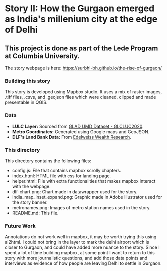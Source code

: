 # Story II: How the Gurgaon emerged as India's millenium city at the edge of Delhi

## This project is done as part of the Lede Program at Columbia University.

The story webpage is here: https://surbhi-bh.github.io/the-rise-of-gurgaon/

### Building this story
This story is developed using Mapbox studio. It uses a mix of raster images, .tiff files, .csvs, and .geojson files which were cleaned, clipped and made presentable in QGIS.

### Data
- **LULC Layer:** Sourced from [GLAD UMD Dataset - GLCLUC2020](https://glad.umd.edu/dataset/GLCLUC2020).
- **Metro Coordinates:** Generated using Google maps and GeoJSON.
- **DLF's Land Bank Data:** From [Edelweiss Wealth Research](https://www.nuvamawealth.com/ewwebimages/WebFiles/Research/cd7f10f4-e3fe-4b10-a79f-c8f3c5074d27.pdf).

### This directory
This directory contains the following files:
- config.js: File that contains mapbox scrolly chapters.
- index.html: HTML file with css for landing page.
- helper.html: File with extra functionalities that makes mapbox interact with the webpage.
- dlf-chart.png: Chart made in datawrapper used for the story.
- india_map_inset_expand.png: Graphic made in Adobe Illustrator used for the story banner.
- metronames.png: Images of metro station names used in the story.
- README.md: This file.

### Future Work
Annotations do not work well in mapbox, it may be worth trying this using ai2html. I could not bring in the layer to mark the delhi airport which is closer to Gurgaon, and could have added more nuance to the story. Since I spent a lot of time building mapbox, at some point I want to return to this story with more journalistic questions, and add those data points and interviews as evidence of how people are leaving Delhi to settle in Gurgaon. 